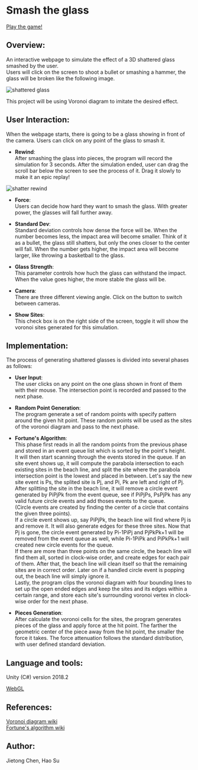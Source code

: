 # Smash the glass
[Play the game!](https://cjt-jackton.github.io/SmashTheGlass/)


## Overview:  
An interactive webpage to simulate the effect of a 3D shattered glass smashed by the user.  
Users will click on the screen to shoot a bullet or smashing a hammer, the glass will be broken like the following image.  
 
![shattered glass](https://drive.google.com/uc?export=view&id=1AE1TbY4XXa9fRjafJO_FuoPKG0kYE0gw)

This project will be using Voronoi diagram to imitate the desired effect.  

## User Interaction:  
When the webpage starts, there is going to be a glass showing in front of the camera. Users can click on any point of the glass to smash it.

- **Rewind**:  
After smashing the glass into pieces, the program will record the simulation for 3 seconds. After the simulation ended, user can drag the scroll bar below the screen to see the process of it. Drag it slowly to make it an epic replay!

![shatter rewind](https://drive.google.com/uc?export=view&id=1-unrMa9HZAYlKRz8h0O7FYPQ3JagxbJ3)

- **Force**:  
Users can decide how hard they want to smash the glass. With greater power, the glasses will fall further away.

- **Standard Dev**:  
Standard deviation controls how dense the force will be. When the number becomes less, the impact area will become smaller. Think of it as a bullet, the glass still shatters, but only the ones closer to the center will fall. When the number gets higher, the impact area will become larger, like throwing a basketball to the glass.

- **Glass Strength**:  
This parameter controls how huch the glass can withstand the impact. When the value goes higher, the more stable the glass will be.

- **Camera**:  
There are three different viewing angle. Click on the button to switch between cameras.

- **Show Sites**:  
This check box is on the right side of the screen, toggle it will show the voronoi sites generated for this simulation.

## Implementation:
The process of generating shattered glasses is divided into several phases as follows: 

- **User Input**:  
  The user clicks on any point on the one glass shown in front of them with their mouse. The intersection point is recorded and passed to the next phase.

- **Random Point Generation**:  
  The program generate a set of random points with specify pattern around the given hit point. These random points will be used as the sites of the voronoi diagram and pass to the next phase.

- **Fortune's Algorithm**:  
  This phase first reads in all the random points from the previous phase and stored in an event queue list which is sorted by the point's height.  
  It will then start scanning through the events stored in the queue. If an site event shows up, it will compute the parabola intersection to each existing sites in the beach line, and split the site where the parabola intersection point is the lowest and placed in between. Let's say the new site event is Ps, the splited site is Pj, and Pi, Pk are left and right of Pj. After splitting the site in the beach line, it will remove a circle event generated by PiPjPk from the event queue, see if PiPjPs, PsPjPk has any valid future circle events and add thoses events to the queue.  
  (Circle events are created by finding the center of a circle that contains the given three points).  
  If a circle event shows up, say PiPjPk, the beach line will find where Pj is and remove it. It will also generate edges for these three sites. Now that Pj is gone, the circle event generated by Pi-1PiPj and PjPkPk+1 will be removed from the event queue as well, while Pi-1PiPk and PiPkPk+1 will created new circle events for the queue.  
  If there are more than three points on the same circle, the beach line will find them all, sorted in clock-wise order, and create edges for each pair of them. After that, the beach line will clean itself so that the remaining sites are in correct order. Later on if a handled circle event is popping out, the beach line will simply ignore it.  
  Lastly, the program clips the voronoi diagram with four bounding lines to set up the open ended edges and keep the sites and its edges within a certain range, and store each site's surrounding voronoi vertex in clock-wise order for the next phase.

- **Pieces Generation**:  
  After calculate the voronoi cells for the sites, the program generates pieces of the glass and apply force at the hit point. The farther the geometric center of the piece away from the hit point, the smaller the force it takes. The force attenuation follows the standard distribution, with user defined standard deviation.

## Language and tools:  
Unity (C#)  version 2018.2

[WebGL](http://learningwebgl.com/blog/?p=11)  

## References:  
[Voronoi diagram wiki](https://en.wikipedia.org/wiki/Voronoi_diagram)  
[Fortune's algorithm wiki](https://en.wikipedia.org/wiki/Fortune%27s_algorithm)

## Author:  
Jietong Chen, Hao Su
